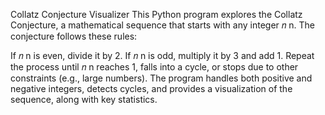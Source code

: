 Collatz Conjecture Visualizer
This Python program explores the Collatz Conjecture, a mathematical sequence that starts with any integer 
𝑛
n. The conjecture follows these rules:

If 
𝑛
n is even, divide it by 2.
If 
𝑛
n is odd, multiply it by 3 and add 1.
Repeat the process until 
𝑛
n reaches 1, falls into a cycle, or stops due to other constraints (e.g., large numbers).
The program handles both positive and negative integers, detects cycles, and provides a visualization of the sequence, along with key statistics.

